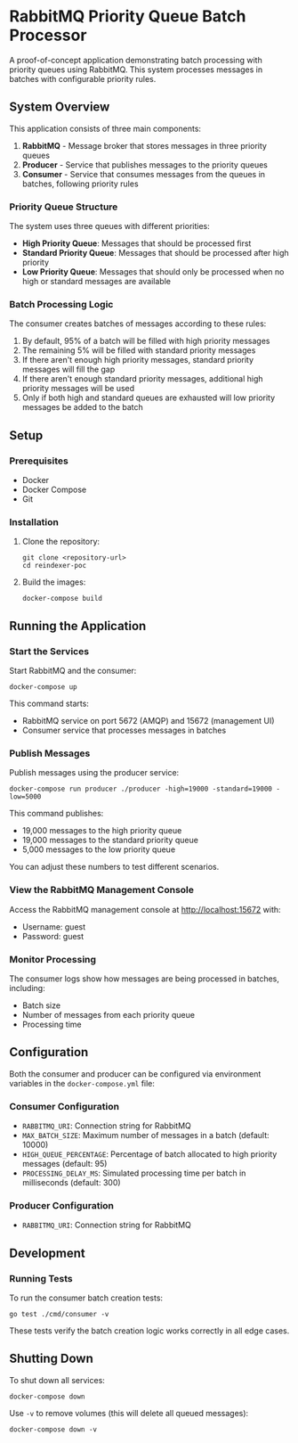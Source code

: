 # RabbitMQ Priority Queue Batch Processor

A proof-of-concept application demonstrating batch processing with priority queues using RabbitMQ. This system processes messages in batches with configurable priority rules.

## System Overview

This application consists of three main components:

1. **RabbitMQ** - Message broker that stores messages in three priority queues
2. **Producer** - Service that publishes messages to the priority queues
3. **Consumer** - Service that consumes messages from the queues in batches, following priority rules

### Priority Queue Structure

The system uses three queues with different priorities:

- **High Priority Queue**: Messages that should be processed first
- **Standard Priority Queue**: Messages that should be processed after high priority
- **Low Priority Queue**: Messages that should only be processed when no high or standard messages are available

### Batch Processing Logic

The consumer creates batches of messages according to these rules:

1. By default, 95% of a batch will be filled with high priority messages
2. The remaining 5% will be filled with standard priority messages
3. If there aren't enough high priority messages, standard priority messages will fill the gap
4. If there aren't enough standard priority messages, additional high priority messages will be used
5. Only if both high and standard queues are exhausted will low priority messages be added to the batch

## Setup

### Prerequisites

- Docker
- Docker Compose
- Git

### Installation

1. Clone the repository:
   ```
   git clone <repository-url>
   cd reindexer-poc
   ```

2. Build the images:
   ```
   docker-compose build
   ```

## Running the Application

### Start the Services

Start RabbitMQ and the consumer:

```
docker-compose up
```

This command starts:
- RabbitMQ service on port 5672 (AMQP) and 15672 (management UI)
- Consumer service that processes messages in batches

### Publish Messages

Publish messages using the producer service:

```
docker-compose run producer ./producer -high=19000 -standard=19000 -low=5000
```

This command publishes:
- 19,000 messages to the high priority queue
- 19,000 messages to the standard priority queue
- 5,000 messages to the low priority queue

You can adjust these numbers to test different scenarios.

### View the RabbitMQ Management Console

Access the RabbitMQ management console at [http://localhost:15672](http://localhost:15672) with:
- Username: guest
- Password: guest

### Monitor Processing

The consumer logs show how messages are being processed in batches, including:
- Batch size
- Number of messages from each priority queue
- Processing time

## Configuration

Both the consumer and producer can be configured via environment variables in the `docker-compose.yml` file:

### Consumer Configuration

- `RABBITMQ_URI`: Connection string for RabbitMQ
- `MAX_BATCH_SIZE`: Maximum number of messages in a batch (default: 10000)
- `HIGH_QUEUE_PERCENTAGE`: Percentage of batch allocated to high priority messages (default: 95)
- `PROCESSING_DELAY_MS`: Simulated processing time per batch in milliseconds (default: 300)

### Producer Configuration

- `RABBITMQ_URI`: Connection string for RabbitMQ

## Development

### Running Tests

To run the consumer batch creation tests:

```
go test ./cmd/consumer -v
```

These tests verify the batch creation logic works correctly in all edge cases.

## Shutting Down

To shut down all services:

```
docker-compose down
```

Use `-v` to remove volumes (this will delete all queued messages):

```
docker-compose down -v
```
